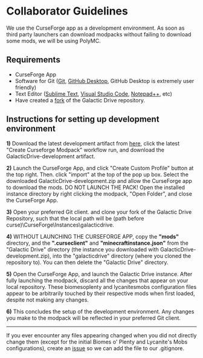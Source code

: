 
# Collaborator Guidelines

We use the CurseForge app as a development environment. As soon as third party launchers can download modpacks without failing to download some mods, we will be using PolyMC.

## Requirements

- CurseForge App
- Software for Git ([Git](https://git-scm.com/downloads), [GitHub Desktop](https://desktop.github.com/), GitHub Desktop is extremely user friendly)
- Text Editor ([Sublime Text](https://www.sublimetext.com/), [Visual Studio Code](https://code.visualstudio.com/), [Notepad++](https://notepad-plus-plus.org/), etc)
- Have created a [fork](https://github.com/ShadowRaptorMC/galacticdrive/fork) of the Galactic Drive repository.

## Instructions for setting up development environment

**1)** Download the latest development artifact from [here](https://github.com/ShadowRaptorMC/galacticdrive/actions), click the latest "Create Curseforge Modpack" workflow run, and download the GalacticDrive-development artifact.

**2)** Launch the CurseForge App, and click "Create Custom Profile" button at the top right. Then. click "import" at the top of the pop up box. Select the downloaded GalacticDrive-development.zip and allow the CurseForge app to download the mods. DO NOT LAUNCH THE PACK! Open the installed instance directory by right clicking the modpack, "Open Folder", and close the CurseForge App.

**3)** Open your preferred Git client. and clone your fork of the Galactic Drive Repository, such that the local path will be \(path before curse)\CurseForge\Instances\galacticdrive.

**4)** WITHOUT LAUNCHING THE CURSEFORGE APP, copy the **"mods"** directory, and the **".curseclient"** and **"minecraftinstance.json"** from the "Galactic Drive" directory (the instance you downloaded with GalacticDrive-development.zip), into the "galacticdrive" directory (where you cloned the repository to). You can then delete the "Galactic Drive" directory.

**5)** Open the CurseForge App, and launch the Galactic Drive instance. After fully launching the modpack, discard all the changes that appear on your local repository. These biomesoplenty and lycanitesmobs configuration files appear to be arbitrarily touched by their respective mods when first loaded, despite not making any changes.

**6)** This concludes the setup of the development environment. Any changes you make to the modpack will be reflected in your preferred Git client.

<hr>

If you ever encounter any files appearing changed when you did not directly change them (except for the initial Biomes o' Plenty and Lycanite's Mobs configurations), create an [issue](https://github.com/ShadowRaptorMC/galacticdrive/issues) so we can add the file to our .gitignore.
